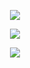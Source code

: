 <p align="center">  <img src="https://readme-typing-svg.demolab.com/?lines=So+you're+a+tough+guy;Like+it+really+rough+guy;Just+can't+get+enough+guy;Chest+always+so+puffed+guy;I'm+that+bad+type;Make+your+mama+sad+type;Make+your+girlfriend+mad+type;Might+seduce+your+dad+type;I'm+the+bad+guy+Duh!;So,+hello+from+the+other+side;I+must've+called+a+thousand+times;To+tell+you+I'm+sorry+for+breaking+your+heart;But+it+don't+matter,+it+clearly+doesn't+tear+you+apart+anymore;I+can+buy+myself+flowers;Write+my+name+in+the+sand;Talk+to+myself+for+hours;Say+things+you+don't+understand;
I+can+take+myself+dancing;And+I+can+hold+my+own+hand;Yeah,+I+can+lovе+me+better+than;You+can;Wе+don't+talk+about+Bruno,+no,+no,+no;We+don't+talk+about+Bruno;I+used+to+think+I+was+smart;But+you+made+me+look+so+naive;The+way+you+sold+me+for+parts;You+sunk+your+teeth+into+me;Oh,+bloodsucker+bleh,+dream+crusher;Bleedin'+me+dry+like+a+gosh+darn+vampire;Yeah,+I'm+gonna+take+my+horse+to+the+old+town+road;I'm+gonna+ride+till+I+can't+no+more;I'm+gonna+take+my+horse+to+the+old+town+road+Huh!+Huh!;I'm+gonna+ride+till+I+can't+no+more;Can't+nobody+tell+me+nothing;You+can't+tell+me+nothing;No!+Can't+nobody+tell+me+nothing!;Despacito;Quiero+respirar+tu+cuello+despacito;Deja+que+te+diga+cosas+al+oído;Para+que+te+acuerdes+si+no+estás+conmigo;Mm-mm-mm;I'm+in+love+with+the+shape+of+you;You+push+n'+pull+like+a+magnet+do;Everyday,+discovering+something+brand+new;I'm+in+love+with+your+body;Oh,+I,+oh,+I,+oh,+I,+oh,+I;I'm+in+love+with+your+body;Oh,+I,+oh,+I,+oh,+I,+oh,+I;Yodel-odel-ay-hee-hoo!;Cause+uptown+funk+gon'+give+it+to+ya;Cause+uptown+funk+gon'+give+it+to+ya;Saturday+night,+and+we+in+the+spot;Don't+believe+me,+just+watch,+hey!;Doh;Doh-doh-doh,+doh-doh;I+want+you+to+park+that+big+Mack+truck,+right+in+this+little+garage;Yeah,+you+messin'+with+some;Bring+a+bucket+and+a+mop+for+this;Give+me+everything+you+got+for+this;I'm+talkin'+WAP!+WAP!+WAP!;That's+some;Thank+you+next;Thank+you+next;Thank+you+next;I'm+so+super+grateful+for+my+ex!;Thank+you+next;Thank+you+next;Thank+you+next;Super+duper+grateful+for+my+ex!;I+stay+out+too+late;Got+nothing+in+my+brain;That's+what+people+say,+mm-hmm;That's+what+people+say,+mm-hmm;Cause+the+players+gonna+play,+play,+play,+play,+play;And+the+haters+gonna+hate,+hate,+hate,+hate,+hate;Baby,+I'm+just+gonna+shake,+shake,+shake,+shake,+shake;I+shake+it+off,+shake+it+off;Ooh-ooh-ooh;Heartbreakers+gonna+break,+break,+break,+break,+break;And+the+fakers+gonna+fake,+fake,+fake,+fake,+fake;Baby,+I'm+just+gonna+shake,+shake,+shake,+shake,+shake;I+shake+it+off,+shake+it+off;That's+right,+I'm+gonna+shake+it+off!;Gonna+shake+it+off!;Watch+me+shake+it+off!;Shake,+shake,+shake+it+off!;Hey!&font=Porkys&center=true&width=1080&height=50&color=f7e648&duration=4000&pause=1000"> </p>
<div align=center>
  <img src="https://img1.picmix.com/output/pic/normal/8/8/8/2/12312888_08eba.gif">
</div>
<p align="center"> <img src=https://komarev.com/ghpvc/?username=polka-klown&color=green&abbreviated=true&style=flat-square> </p>
